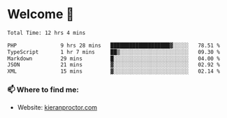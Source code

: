 # Welcome 🦘

<!--START_SECTION:waka-->

```txt
Total Time: 12 hrs 4 mins

PHP              9 hrs 28 mins   ███████████████████▓░░░░░   78.51 %
TypeScript       1 hr 7 mins     ██▒░░░░░░░░░░░░░░░░░░░░░░   09.30 %
Markdown         29 mins         █░░░░░░░░░░░░░░░░░░░░░░░░   04.00 %
JSON             21 mins         ▓░░░░░░░░░░░░░░░░░░░░░░░░   02.92 %
XML              15 mins         ▓░░░░░░░░░░░░░░░░░░░░░░░░   02.14 %
```

<!--END_SECTION:waka-->

### 📫 Where to find me:

-   Website: [kieranproctor.com](https://kieranproctor.com/)
